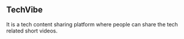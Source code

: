 ## TechVibe

It is a tech content sharing platform where people can share the tech related short videos.